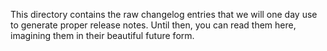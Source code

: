 This directory contains the raw changelog entries that we will one day use to generate proper release notes. Until then, you can read them here, imagining them in their beautiful future form.
